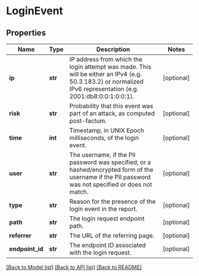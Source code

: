 # LoginEvent

## Properties
Name | Type | Description | Notes
------------ | ------------- | ------------- | -------------
**ip** | **str** | IP address from which the login attempt was made. This will be either an IPv4 (e.g. 50.3.183.2) or normalized IPv6 representation (e.g. 2001:db8:0:0:1:0:0:1). | [optional] 
**risk** | **str** | Probability that this event was part of an attack, as computed post-factum. | [optional] 
**time** | **int** | Timestamp, in UNIX Epoch milliseconds, of the login event. | [optional] 
**user** | **str** | The username, if the PII password was specified, or a hashed/encrypted form of the username if the PII password was not specified or does not match. | [optional] 
**type** | **str** | Reason for the presence of the login event in the report. | [optional] 
**path** | **str** | The login request endpoint path. | [optional] 
**referrer** | **str** | The URL of the referring page. | [optional] 
**endpoint_id** | **str** | The endpoint ID associated with the login request. | [optional] 

[[Back to Model list]](../README.md#documentation-for-models) [[Back to API list]](../README.md#documentation-for-api-endpoints) [[Back to README]](../README.md)

